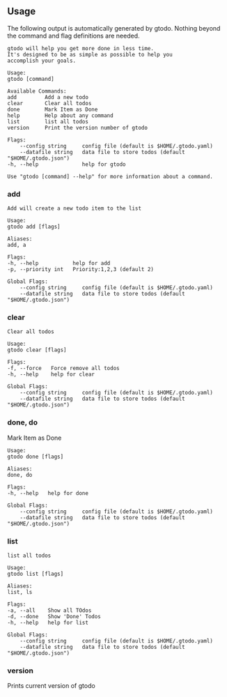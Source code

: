 ## Usage

The following output is automatically generated by gtodo. Nothing beyond the
command and flag definitions are needed.

    gtodo will help you get more done in less time.
    It's designed to be as simple as possible to help you
    accomplish your goals.

    Usage:
    gtodo [command]

    Available Commands:
    add         Add a new todo
    clear       Clear all todos
    done        Mark Item as Done
    help        Help about any command
    list        list all todos
    version     Print the version number of gtodo

    Flags:
        --config string     config file (default is $HOME/.gtodo.yaml)
        --datafile string   data file to store todos (default "$HOME/.gtodo.json")
    -h, --help              help for gtodo

    Use "gtodo [command] --help" for more information about a command.

### add

    Add will create a new todo item to the list

    Usage:
    gtodo add [flags]

    Aliases:
    add, a

    Flags:
    -h, --help           help for add
    -p, --priority int   Priority:1,2,3 (default 2)

    Global Flags:
        --config string     config file (default is $HOME/.gtodo.yaml)
        --datafile string   data file to store todos (default "$HOME/.gtodo.json")

### clear

    Clear all todos

    Usage:
    gtodo clear [flags]

    Flags:
    -f, --force   Force remove all todos
    -h, --help    help for clear

    Global Flags:
        --config string     config file (default is $HOME/.gtodo.yaml)
        --datafile string   data file to store todos (default "$HOME/.gtodo.json")

### done, do

Mark Item as Done

    Usage:
    gtodo done [flags]

    Aliases:
    done, do

    Flags:
    -h, --help   help for done

    Global Flags:
        --config string     config file (default is $HOME/.gtodo.yaml)
        --datafile string   data file to store todos (default "$HOME/.gtodo.json")

### list

    list all todos

    Usage:
    gtodo list [flags]

    Aliases:
    list, ls

    Flags:
    -a, --all    Show all TOdos
    -d, --done   Show 'Done' Todos
    -h, --help   help for list

    Global Flags:
        --config string     config file (default is $HOME/.gtodo.yaml)
        --datafile string   data file to store todos (default "$HOME/.gtodo.json")

### version

Prints current version of gtodo
